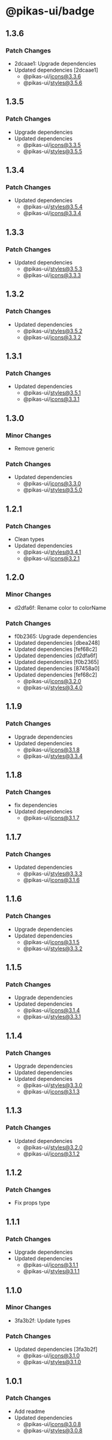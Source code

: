 # @pikas-ui/badge

## 1.3.6

### Patch Changes

- 2dcaae1: Upgrade dependencies
- Updated dependencies [2dcaae1]
  - @pikas-ui/icons@3.3.6
  - @pikas-ui/styles@3.5.6

## 1.3.5

### Patch Changes

- Upgrade dependencies
- Updated dependencies
  - @pikas-ui/icons@3.3.5
  - @pikas-ui/styles@3.5.5

## 1.3.4

### Patch Changes

- Updated dependencies
  - @pikas-ui/styles@3.5.4
  - @pikas-ui/icons@3.3.4

## 1.3.3

### Patch Changes

- Updated dependencies
  - @pikas-ui/styles@3.5.3
  - @pikas-ui/icons@3.3.3

## 1.3.2

### Patch Changes

- Updated dependencies
  - @pikas-ui/styles@3.5.2
  - @pikas-ui/icons@3.3.2

## 1.3.1

### Patch Changes

- Updated dependencies
  - @pikas-ui/styles@3.5.1
  - @pikas-ui/icons@3.3.1

## 1.3.0

### Minor Changes

- Remove generic

### Patch Changes

- Updated dependencies
  - @pikas-ui/icons@3.3.0
  - @pikas-ui/styles@3.5.0

## 1.2.1

### Patch Changes

- Clean types
- Updated dependencies
  - @pikas-ui/styles@3.4.1
  - @pikas-ui/icons@3.2.1

## 1.2.0

### Minor Changes

- d2dfa6f: Rename color to colorName

### Patch Changes

- f0b2365: Upgrade dependencies
- Updated dependencies [dbea248]
- Updated dependencies [fef68c2]
- Updated dependencies [d2dfa6f]
- Updated dependencies [f0b2365]
- Updated dependencies [87458a0]
- Updated dependencies [fef68c2]
  - @pikas-ui/icons@3.2.0
  - @pikas-ui/styles@3.4.0

## 1.1.9

### Patch Changes

- Upgrade dependencies
- Updated dependencies
  - @pikas-ui/icons@3.1.8
  - @pikas-ui/styles@3.3.4

## 1.1.8

### Patch Changes

- fix dependencies
- Updated dependencies
  - @pikas-ui/icons@3.1.7

## 1.1.7

### Patch Changes

- Updated dependencies
  - @pikas-ui/styles@3.3.3
  - @pikas-ui/icons@3.1.6

## 1.1.6

### Patch Changes

- Upgrade dependencies
- Updated dependencies
  - @pikas-ui/icons@3.1.5
  - @pikas-ui/styles@3.3.2

## 1.1.5

### Patch Changes

- Upgrade dependencies
- Updated dependencies
  - @pikas-ui/icons@3.1.4
  - @pikas-ui/styles@3.3.1

## 1.1.4

### Patch Changes

- Upgrade dependencies
- Updated dependencies
- Updated dependencies
  - @pikas-ui/styles@3.3.0
  - @pikas-ui/icons@3.1.3

## 1.1.3

### Patch Changes

- Updated dependencies
  - @pikas-ui/styles@3.2.0
  - @pikas-ui/icons@3.1.2

## 1.1.2

### Patch Changes

- Fix props type

## 1.1.1

### Patch Changes

- Upgrade dependencies
- Updated dependencies
  - @pikas-ui/icons@3.1.1
  - @pikas-ui/styles@3.1.1

## 1.1.0

### Minor Changes

- 3fa3b2f: Update types

### Patch Changes

- Updated dependencies [3fa3b2f]
  - @pikas-ui/icons@3.1.0
  - @pikas-ui/styles@3.1.0

## 1.0.1

### Patch Changes

- Add readme
- Updated dependencies
  - @pikas-ui/icons@3.0.8
  - @pikas-ui/styles@3.0.8

